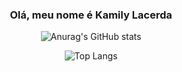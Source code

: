 <div align="center">

### Olá, meu nome é Kamily Lacerda

</div>

<div align="center">
 
![Anurag's GitHub stats](https://github-readme-stats.vercel.app/api?username=killislac&show_icons=true&theme=transparent)

</div>

<div align="center">

![Top Langs](https://github-readme-stats.vercel.app/api/top-langs/?username=killislac&layout=compact&theme=transparent)

<div align="center" style="display: inline_block"><br/>
    <img align="center" alt="" src="https://img.shields.io/badge/HTML5-E34F26?style=for-the-badge&logo=html5&logoColor=white"/>
    <img align="center" alt="" src="https://img.shields.io/badge/CSS3-1572B6?style=for-the-badge&logo=css3&logoColor=white"/>
    <img align="center" alt="" src="https://img.shields.io/badge/JavaScript-F7DF1E?style=for-the-badge&logo=javascript&logoColor=black"/>
    <img align="center" alt="" src="https://img.shields.io/badge/Powershell-2CA5E0?style=for-the-badge&logo=powershell&logoColor=white"/>
    <img align="center" alt="" src="https://img.shields.io/badge/GIT-E44C30?style=for-the-badge&logo=git&logoColor=white"/>
</div>

